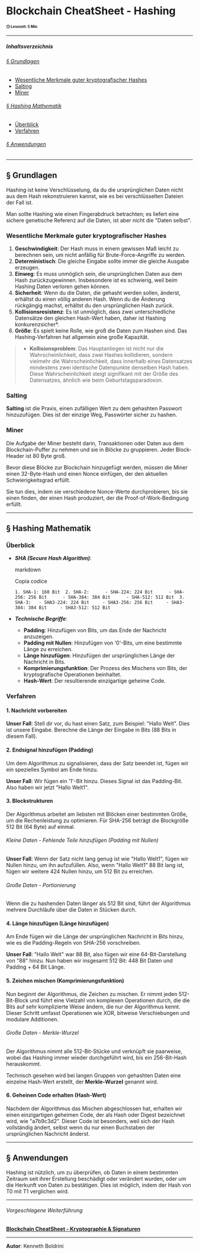 # **Blockchain CheatSheet - Hashing**

<div style="font-size: 70%"><b>&#x1F553; Lesezeit: 5 Min</b></div>

---

##### **Inhaltsverzeichnis**

###### [§ Grundlagen](#-Grundlagen-1)

- [Wesentliche Merkmale guter kryptografischer Hashes](#Wesentliche-Merkmale-guter-kryptografischer-Hashes)
- [Salting](#Salting)
- [Miner](#Miner)

###### [§ Hashing Mathematik](#-Hashing-Mathematik-1)

- [Überblick](#%C3%9Cberblick)
- [Verfahren](#Verfahren)

###### [§ Anwendungen](#-Anwendungen-1)

<hr style="page-break-before: always; ">

## **§ Grundlagen**

Hashing ist keine Verschlüsselung, da du die ursprünglichen Daten nicht aus dem Hash rekonstruieren kannst, wie es bei verschlüsselten Dateien der Fall ist.

Man sollte Hashing wie einen Fingerabdruck betrachten; es liefert eine sichere genetische Referenz auf die Daten, ist aber nicht die "Daten selbst".

### Wesentliche Merkmale guter kryptografischer Hashes

1. **Geschwindigkeit**: Der Hash muss in einem gewissen Maß leicht zu berechnen sein, um nicht anfällig für Brute-Force-Angriffe zu werden.
2. **Deterministisch**: Die gleiche Eingabe sollte immer die gleiche Ausgabe erzeugen.
3. **Einweg**: Es muss unmöglich sein, die ursprünglichen Daten aus dem Hash zurückzugewinnen. Insbesondere ist es schwierig, weil beim Hashing Daten verloren gehen können.
4. **Sicherheit**: Wenn du die Daten, die gehasht werden sollen, änderst, erhältst du einen völlig anderen Hash. Wenn du die Änderung rückgängig machst, erhältst du den ursprünglichen Hash zurück.
5. **Kollisionsresistenz**: Es ist unmöglich, dass zwei unterschiedliche Datensätze den gleichen Hash-Wert haben, daher ist Hashing konkurenzsicher*.
6. **Größe**: Es spielt keine Rolle, wie groß die Daten zum Hashen sind. Das Hashing-Verfahren hat allgemein eine große Kapazität.

> * **Kollisionsproblem**: Das Hauptanliegen ist nicht nur die Wahrscheinlichkeit, dass zwei Hashes kollidieren, sondern vielmehr die Wahrscheinlichkeit, dass innerhalb eines Datensatzes mindestens zwei identische Datenpunkte denselben Hash haben. Diese Wahrscheinlichkeit steigt signifikant mit der Größe des Datensatzes, ähnlich wie beim Geburtstagsparadoxon.

### Salting

**Salting** ist die Praxis, einen zufälligen Wert zu dem gehashten Passwort hinzuzufügen. Dies ist der einzige Weg, Passwörter sicher zu hashen.

### Miner

Die Aufgabe der Miner besteht darin, Transaktionen oder Daten aus dem Blockchain-Puffer zu nehmen und sie in Blöcke zu gruppieren. Jeder Block-Header ist 80 Byte groß.

Bevor diese Blöcke zur Blockchain hinzugefügt werden, müssen die Miner einen 32-Byte-Hash und einen Nonce einfügen, der den aktuellen Schwierigkeitsgrad erfüllt.

Sie tun dies, indem sie verschiedene Nonce-Werte durchprobieren, bis sie einen finden, der einen Hash produziert, der die Proof-of-Work-Bedingung erfüllt.

---

## **§ Hashing Mathematik**

### Überblick

- _**SHA (Secure Hash Algorithm)**_:
    
    markdown
    
    Copia codice
    
     `1. SHA-1: 160 Bit  2. SHA-2:  	- SHA-224: 224 Bit  	- SHA-256: 256 Bit  	- SHA-384: 384 Bit  	- SHA-512: 512 Bit  3. SHA-3:  	- SHA3-224: 224 Bit  	- SHA3-256: 256 Bit  	- SHA3-384: 384 Bit  	- SHA3-512: 512 Bit`
    
- _**Technische Begriffe**_:
    
    - **Padding**: Hinzufügen von Bits, um das Ende der Nachricht anzuzeigen.
    - **Padding mit Nullen**: Hinzufügen von '0'-Bits, um eine bestimmte Länge zu erreichen.
    - **Länge hinzufügen**: Hinzufügen der ursprünglichen Länge der Nachricht in Bits.
    - **Komprimierungsfunktion**: Der Prozess des Mischens von Bits, der kryptografische Operationen beinhaltet.
    - **Hash-Wert**: Der resultierende einzigartige geheime Code.

### Verfahren

#### 1. Nachricht vorbereiten

**Unser Fall**: Stell dir vor, du hast einen Satz, zum Beispiel: "Hallo Welt". Dies ist unsere Eingabe. Berechne die Länge der Eingabe in Bits (88 Bits in diesem Fall).

#### 2. Endsignal hinzufügen (Padding)

Um dem Algorithmus zu signalisieren, dass der Satz beendet ist, fügen wir ein spezielles Symbol am Ende hinzu.

**Unser Fall**: Wir fügen ein '1'-Bit hinzu. Dieses Signal ist das Padding-Bit. Also haben wir jetzt "Hallo Welt1".

#### 3. Blockstrukturen

Der Algorithmus arbeitet am liebsten mit Blöcken einer bestimmten Größe, um die Rechenleistung zu optimieren. Für SHA-256 beträgt die Blockgröße 512 Bit (64 Byte) auf einmal.

###### Kleine Daten - Fehlende Teile hinzufügen (Padding mit Nullen)

**Unser Fall**: Wenn der Satz nicht lang genug ist wie "Hallo Welt1", fügen wir Nullen hinzu, um ihn aufzufüllen. Also, wenn "Hallo Welt1" 88 Bit lang ist, fügen wir weitere 424 Nullen hinzu, um 512 Bit zu erreichen.

###### Große Daten - Portionierung

Wenn die zu hashenden Daten länger als 512 Bit sind, führt der Algorithmus mehrere Durchläufe über die Daten in Stücken durch.

#### 4. Länge hinzufügen (Länge hinzufügen)

Am Ende fügen wir die Länge der ursprünglichen Nachricht in Bits hinzu, wie es die Padding-Regeln von SHA-256 vorschreiben.

**Unser Fall**: "Hallo Welt" war 88 Bit, also fügen wir eine 64-Bit-Darstellung von "88" hinzu. Nun haben wir insgesamt 512 Bit: 448 Bit Daten und Padding + 64 Bit Länge.

#### 5. Zeichen mischen (Komprimierungsfunktion)

Nun beginnt der Algorithmus, die Zeichen zu mischen. Er nimmt jeden 512-Bit-Block und führt eine Vielzahl von komplexen Operationen durch, die die Bits auf sehr komplizierte Weise ändern, die nur der Algorithmus kennt. Dieser Schritt umfasst Operationen wie XOR, bitweise Verschiebungen und modulare Additionen.

###### Große Daten - Merkle-Wurzel

Der Algorithmus nimmt alle 512-Bit-Stücke und verknüpft sie paarweise, wobei das Hashing immer wieder durchgeführt wird, bis ein 256-Bit-Hash herauskommt.

Technisch gesehen wird bei langen Gruppen von gehashten Daten eine einzelne Hash-Wert erstellt, der **Merkle-Wurzel** genannt wird.

#### 6. Geheinen Code erhalten (Hash-Wert)

Nachdem der Algorithmus das Mischen abgeschlossen hat, erhalten wir einen einzigartigen geheimen Code, der als Hash oder Digest bezeichnet wird, wie "a7b9c3d2". Dieser Code ist besonders, weil sich der Hash vollständig ändert, selbst wenn du nur einen Buchstaben der ursprünglichen Nachricht änderst.

---

## **§ Anwendungen**

Hashing ist nützlich, um zu überprüfen, ob Daten in einem bestimmten Zeitraum seit ihrer Erstellung beschädigt oder verändert wurden, oder um die Herkunft von Daten zu bestätigen. Dies ist möglich, indem der Hash von T0 mit T1 verglichen wird.

---

###### Vorgeschlagene Weiterführung

[**Blockchain CheatSheet - Kryptographie & Signaturen**](blockchain-signatures-cheatsheet.md)

---

**Autor**: Kenneth Boldrini